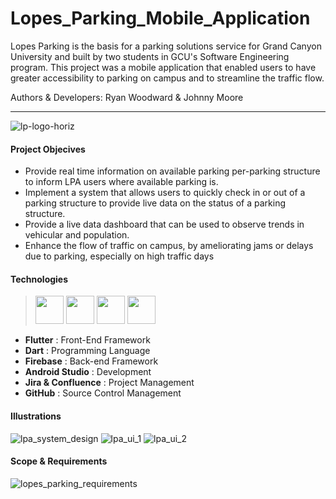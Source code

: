 # Lopes_Parking_Mobile_Application
Lopes Parking is the basis for a parking solutions service for Grand Canyon University and built by two students in GCU's Software Engineering program. This project was a mobile application that enabled users to have greater accessibility to parking on campus and to streamline the traffic flow.

Authors & Developers: Ryan Woodward & Johnny Moore
*** 
![lp-logo-horiz](https://user-images.githubusercontent.com/48807137/234424916-f96114b6-ac9e-4ec2-a844-bd1543db4e17.png)

#### Project Objecives
+ Provide real time information on available parking per-parking structure to inform LPA users where available parking is.
+ Implement a system that allows users to quickly check in or out of a parking structure to provide live data on the status of a parking structure.
+ Provide a live data dashboard that can be used to observe trends in vehicular and population.
+ Enhance the flow of traffic on campus, by ameliorating jams or delays due to parking, especially on high traffic days

#### Technologies
><img src="https://github.com/Ryanjwoodward/Lopes_Parking_Mobile_Application/assets/48807137/f2f4c175-85eb-4106-9ffd-0737f08217d1" width="45"/>
><img src="https://github.com/Ryanjwoodward/Lopes_Parking_Mobile_Application/assets/48807137/b98614c4-f4c8-4ada-b91f-d9e979809c08" width="45"/>
><img src="https://github.com/Ryanjwoodward/Lopes_Parking_Mobile_Application/assets/48807137/23bf89ec-0e24-4405-ad2a-bb3da3a4dcb8" width="45"/>
><img src="https://github.com/Ryanjwoodward/Lopes_Parking_Mobile_Application/assets/48807137/cd34bdc3-26dc-43e5-aabb-037badef2082" width="45"/> 
+ __Flutter__             : Front-End Framework
+ __Dart__                : Programming Language
+ __Firebase__            : Back-end Framework
+ __Android Studio__      : Development
+ __Jira & Confluence__   : Project Management
+ __GitHub__              : Source Control Management

#### Illustrations
![lpa_system_design](https://user-images.githubusercontent.com/48807137/234424982-dc5fc2f4-b8ab-4d34-99ba-88e56a6d270c.jpg)
![lpa_ui_1](https://user-images.githubusercontent.com/48807137/234424985-d0502b4a-8452-4e9f-b254-f2f8d532b253.jpg)
![lpa_ui_2](https://user-images.githubusercontent.com/48807137/234424989-183322af-f74b-4729-9afb-b2eb9af8179c.jpg)
#### Scope & Requirements

![lopes_parking_requirements](https://user-images.githubusercontent.com/48807137/234424980-38eeaa0a-8705-4141-bd79-23d0b499389a.jpg)



